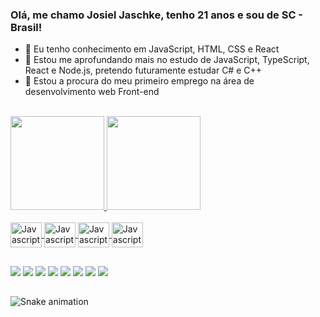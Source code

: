 ### Olá, me chamo Josiel Jaschke, tenho 21 anos e sou de SC - Brasil!

- 🔭 Eu tenho conhecimento em JavaScript, HTML, CSS e React
- 🌱 Estou me aprofundando mais no estudo de JavaScript, TypeScript, React e Node.js, pretendo futuramente estudar C# e C++
- 👯 Estou a procura do meu primeiro emprego na área de desenvolvimento web Front-end
<br>
<div>
  <a href="https://github.com/JosielJ">
  <img height="150cm" src="https://github-readme-stats.vercel.app/api?username=josielj&show_iconcs=true&theme=dracula&include_all_commits=true&private=true"/>
  <img height="150cm" src="https://github-readme-stats.vercel.app/api/top-langs/?username=josielj&layout=compact&langs_count=16&theme=dracula"/>
</div>
<br>
<div>
  <img align="center" alt="Javascript Icon" height="40" width="50" src="https://cdn.jsdelivr.net/gh/devicons/devicon/icons/javascript/javascript-original.svg"/>
  <img align="center" alt="Javascript Icon" height="40" width="50" src="https://cdn.jsdelivr.net/gh/devicons/devicon/icons/html5/html5-original.svg"/>
  <img align="center" alt="Javascript Icon" height="40" width="50" src="https://cdn.jsdelivr.net/gh/devicons/devicon/icons/css3/css3-original.svg"/>
  <img align="center" alt="Javascript Icon" height="40" width="50" src="https://cdn.jsdelivr.net/gh/devicons/devicon/icons/react/react-original.svg"/>
</div>
  
##
  
<div>
  <a href="https://api.whatsapp.com/send?phone=5547996598079&text=Ol%C3%A1%2C%20vi%20seu%20perfil%20no%20GitHub%20e%20gostaria%20de%20conversar%20mais%20com%20voc%C3%AA!" target="_blank"><img src="https://img.shields.io/badge/WhatsApp-25D366?style=for-the-badge&logo=whatsapp&logoColor=white" target="_blank"/></a>
  <a href="https://t.me/josieljaschke" target="_blank"><img src="https://img.shields.io/badge/Telegram-2CA5E0?style=for-the-badge&logo=telegram&logoColor=white" target="_blank"/></a>
  <a href="mailto:josieljaschkez@gmail.com?subject=Olá%2C%20vi%20seu%20perfil%20no%20GitHub%20e%20gostaria%20de%20conversar%20mais%20com%20você!" target="_blank"><img src="https://img.shields.io/badge/Gmail-D14836?style=for-the-badge&logo=gmail&logoColor=white" target="_blank"/></a>
  <a href="mailto:josieljaschke@outlook.com?subject=Olá%2C%20vi%20seu%20perfil%20no%20GitHub%20e%20gostaria%20de%20conversar%20mais%20com%20você!" target="_blank"><img src="https://img.shields.io/badge/Microsoft_Outlook-0078D4?style=for-the-badge&logo=microsoft-outlook&logoColor=white" target="_blank"/></a>
  <a href="https://discord.gg/HUAX7a35fD" target="_blank"><img src="https://img.shields.io/badge/Discord-7289DA?style=for-the-badge&logo=discord&logoColor=white" target="_blank"/></a>
  <a href="https://www.instagram.com/josieljaschke/" target="_blank"><img src="https://img.shields.io/badge/Instagram-E4405F?style=for-the-badge&logo=instagram&logoColor=white" target="_blank"/></a>
  <a href="https://twitter.com/josieljaschke" target="_blank"><img src="https://img.shields.io/badge/Twitter-1DA1F2?style=for-the-badge&logo=twitter&logoColor=white" target="_blank"/></a>
  <a href="https://www.linkedin.com/in/josiel-jaschke-gon%C3%A7alves-dos-santos-5b2b17195/" target="_blank"><img src="https://img.shields.io/badge/LinkedIn-0077B5?style=for-the-badge&logo=linkedin&logoColor=white" target="_blank"/></a>
</div>
  
##
  
![Snake animation](https://github.com/josielj/josielj/blob/output/github-contribution-grid-snake.svg)
